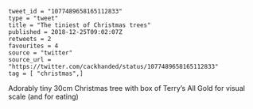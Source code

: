 ```
tweet_id = "1077489658165112833"
type = "tweet"
title = "The tiniest of Christmas trees"
published = 2018-12-25T09:02:07Z
retweets = 2
favourites = 4
source = "twitter"
source_url = "https://twitter.com/cackhanded/status/1077489658165112833"
tag = [ "christmas",]
```

Adorably tiny 30cm Christmas tree with box of Terry’s All Gold for visual scale (and for eating)

<p class='image'><img src='http://mnf.m17s.net/2018/12/25/DvQDHxNX0AA7-zl.jpg' alt=''></p>

